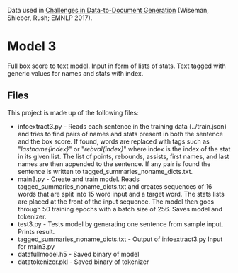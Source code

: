 Data used in [Challenges in Data-to-Document Generation](https://arxiv.org/abs/1707.08052) (Wiseman, Shieber, Rush; EMNLP 2017).

# Model 3
Full box score to text model. Input in form of lists of stats. Text tagged with generic values for names and stats with index.


## Files
This project is made up of the following files:

* infoextract3.py     - Reads each sentence in the training data (../train.json) and tries to find pairs of names and stats present in both the sentence and the box score. If found, words are replaced with tags such as "*lastname{index}*" or "*rebval{index}*" where index is the index of the stat in its given list. The list of points, rebounds, assists, first names, and last names are then appended to the sentence. If any pair is found the sentence is written to tagged_summaries_noname_dicts.txt.
* main3.py     - Create and train model. Reads tagged_summaries_noname_dicts.txt and creates sequences of 16 words that are split into 15 word input and a target word. The stats lists are placed at the front of the input sequence. The model then goes through 50 training epochs with a batch size of 256. Saves model and tokenizer.
* test3.py     - Tests model by generating one sentence from sample input. Prints result.
* tagged_summaries_noname_dicts.txt     - Output of infoextract3.py Input for main3.py
* datafullmodel.h5     - Saved binary of model
* datatokenizer.pkl     - Saved binary of tokenizer
